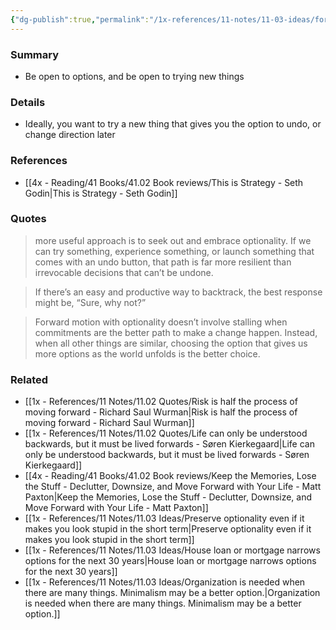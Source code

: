 ```yaml
---
{"dg-publish":true,"permalink":"/1x-references/11-notes/11-03-ideas/forward-movement-with-optionality-gives-the-best-futures/","title":"Forward movement with optionality gives the best futures","created":"2025-04-09T14:11:30.052+03:00","updated":"2025-04-10T18:07:49.492+03:00"}
---
```



### Summary
- Be open to options, and be open to trying new things

### Details
- Ideally, you want to try a new thing that gives you the option to undo, or change direction later

### References
- [[4x - Reading/41 Books/41.02 Book reviews/This is Strategy - Seth Godin\|This is Strategy - Seth Godin]]

### Quotes
> more useful approach is to seek out and embrace optionality. If we can try something, experience something, or launch something that comes with an undo button, that path is far more resilient than irrevocable decisions that can’t be undone.

> If there’s an easy and productive way to backtrack, the best response might be, “Sure, why not?”

> Forward motion with optionality doesn’t involve stalling when commitments are the better path to make a change happen. Instead, when all other things are similar, choosing the option that gives us more options as the world unfolds is the better choice.


### Related
- [[1x - References/11 Notes/11.02 Quotes/Risk is half the process of moving forward - Richard Saul Wurman\|Risk is half the process of moving forward - Richard Saul Wurman]]
- [[1x - References/11 Notes/11.02 Quotes/Life can only be understood backwards, but it must be lived forwards - Søren Kierkegaard\|Life can only be understood backwards, but it must be lived forwards - Søren Kierkegaard]]
- [[4x - Reading/41 Books/41.02 Book reviews/Keep the Memories, Lose the Stuff - Declutter, Downsize, and Move Forward with Your Life - Matt Paxton\|Keep the Memories, Lose the Stuff - Declutter, Downsize, and Move Forward with Your Life - Matt Paxton]]
- [[1x - References/11 Notes/11.03 Ideas/Preserve optionality even if it makes you look stupid in the short term\|Preserve optionality even if it makes you look stupid in the short term]]
- [[1x - References/11 Notes/11.03 Ideas/House loan or mortgage narrows options for the next 30 years\|House loan or mortgage narrows options for the next 30 years]]
- [[1x - References/11 Notes/11.03 Ideas/Organization is needed when there are many things. Minimalism may be a better option.\|Organization is needed when there are many things. Minimalism may be a better option.]]